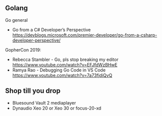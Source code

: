 

## Golang

Go general
 - Go from a C# Developer’s Perspective https://devblogs.microsoft.com/premier-developer/go-from-a-csharp-developer-perspective/


GopherCon 2019: 
 - Rebecca Stambler - Go, pls stop breaking my editor https://www.youtube.com/watch?v=EFJfdWzBHwE
 - Ramya Rao - Debugging Go Code in VS Code https://www.youtube.com/watch?v=7a73fjdiQvQ


## Shop till you drop

- Bluesound Vault 2 mediaplayer
- Dynaudio  Xeo 20 or Xeo 30  or focus-20-xd
